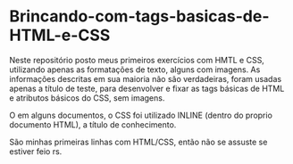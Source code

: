 # Brincando-com-tags-basicas-de-HTML-e-CSS
Neste repositório posto meus primeiros exercícios com HMTL e CSS, utilizando apenas as formatações de texto, alguns com imagens. 
As informações descritas em sua maioria não são verdadeiras, foram usadas apenas a título de teste, para desenvolver e fixar as tags
básicas de HTML e atributos básicos do CSS, sem imagens.

O em alguns documentos, o CSS foi utilizado INLINE (dentro do proprio documento HTML), a título de conhecimento.

São minhas primeiras linhas com HTML/CSS, então não se assuste se estiver feio rs.

